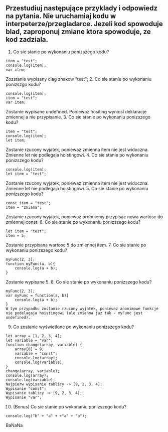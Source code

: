 ## Przestudiuj następujące przyklady i odpowiedz na pytania. Nie uruchamiaj kodu w interpeterze/przegladarce. Jezeli kod spowoduje blad, zaproponuj zmiane ktora spowoduje, ze kod zadziala.

1. Co sie stanie po wykonaniu ponizszego kodu?
```
item = "test";
console.log(item);
var item;
```
Zozstanie wypisany ciag znakow "test";
2. Co sie stanie po wykonaniu ponizszgo kodu?
```
console.log(item);
item = "test";
var item;
```
Zostanie wypisane undefined. Poniewaz hositing wyniosl deklaracje zmiennej a nie przypisanie.
3. Co sie stanie po wykonaniu ponizszego kodu?
```
item = "test";
console.log(item);
let item;
```
Zostanie rzucony wyjatek, poniewaz zmienna item nie jest widoczna. Zmienne let nie podlegaja hoistingowi.
4. Co sie stanie po wykonaniu ponizszego kodu?
```
console.log(item);
let item = "test";
```
Zostanie rzucony wyjatek, poniewaz zmienna item nie jest widoczna. Zmienne let nie podlegaja hoistingowi.
5. Co sie stanie po wykonaniu ponizszego kodu?
```
const item = "test";
item = "zmiana";
```
Zostanie rzucony wyjatek, poniewaz probujemy przypisac nowa wartosc do zmiennej const.
6. Co sie stanie po wykonaniu ponizszego kodu?
```
let item = "test";
item = 5;
```
Zostanie przypisana wartosc 5 do zmiennej item.
7. Co sie stanie po wykonaniu ponizszego kodu?
```
myFunc(2, 3);
function myFunc(a, b){
    console.log(a + b);
}
```
Zostanie wypisane 5.
8. Co sie stanie po wykonaniu ponizszego kodu?
```
myFunc(2, 3);
var myFunc = function(a, b){
    console.log(a + b);
}
W tym przypadku zostanie rzucony wyjatek, poniewaz anonimowe funkcje nie podelagaja hoistingowi (ale zmienna juz tak - myFunc jest undefined).
```
9. Co zostanie wyświetlone po wykonaniu ponizszego kodu?
```
let array = [1, 2, 3, 4];
let variable = "var";
function change(array, variable) {
    array[0] = 9;
    variable = "const";
    console.log(array);
    console.log(variable);
}
change(array, variable);
console.log(array);
console.log(variable);
Najpierw wypisanie tablicy -> [9, 2, 3, 4];
Wypisanie "const";
Wypisanie tablicy -> [9, 2, 3, 4];
Wypisanie "var";
```
10.  (Bonus) Co sie stanie po wykonaniu ponizszego kodu?
```
console.log("b" + "a" + +"a" + "a");
```
BaNaNa